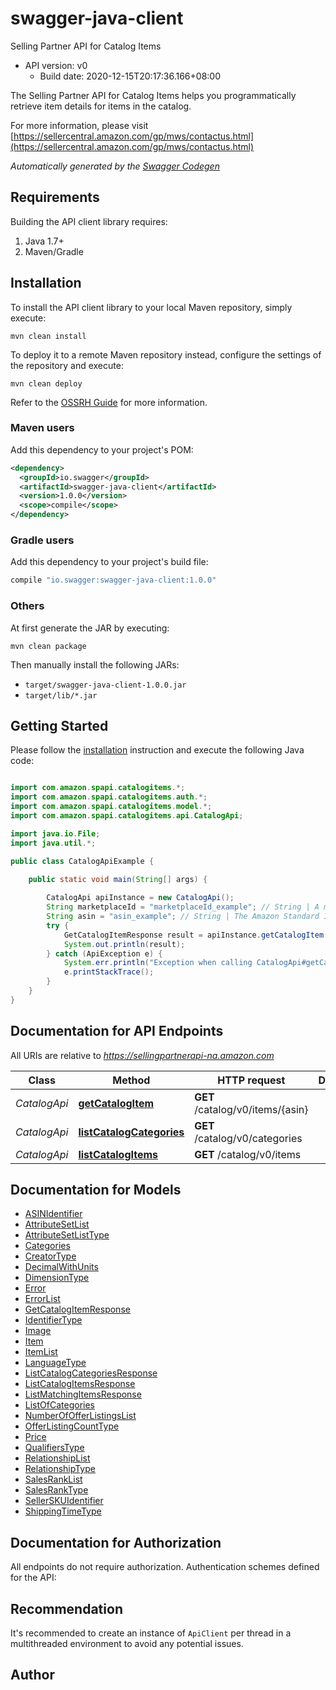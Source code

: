 # swagger-java-client

Selling Partner API for Catalog Items
- API version: v0
  - Build date: 2020-12-15T20:17:36.166+08:00

The Selling Partner API for Catalog Items helps you programmatically retrieve item details for items in the catalog.

  For more information, please visit [https://sellercentral.amazon.com/gp/mws/contactus.html](https://sellercentral.amazon.com/gp/mws/contactus.html)

*Automatically generated by the [Swagger Codegen](https://github.com/swagger-api/swagger-codegen)*


## Requirements

Building the API client library requires:
1. Java 1.7+
2. Maven/Gradle

## Installation

To install the API client library to your local Maven repository, simply execute:

```shell
mvn clean install
```

To deploy it to a remote Maven repository instead, configure the settings of the repository and execute:

```shell
mvn clean deploy
```

Refer to the [OSSRH Guide](http://central.sonatype.org/pages/ossrh-guide.html) for more information.

### Maven users

Add this dependency to your project's POM:

```xml
<dependency>
  <groupId>io.swagger</groupId>
  <artifactId>swagger-java-client</artifactId>
  <version>1.0.0</version>
  <scope>compile</scope>
</dependency>
```

### Gradle users

Add this dependency to your project's build file:

```groovy
compile "io.swagger:swagger-java-client:1.0.0"
```

### Others

At first generate the JAR by executing:

```shell
mvn clean package
```

Then manually install the following JARs:

* `target/swagger-java-client-1.0.0.jar`
* `target/lib/*.jar`

## Getting Started

Please follow the [installation](#installation) instruction and execute the following Java code:

```java

import com.amazon.spapi.catalogitems.*;
import com.amazon.spapi.catalogitems.auth.*;
import com.amazon.spapi.catalogitems.model.*;
import com.amazon.spapi.catalogitems.api.CatalogApi;

import java.io.File;
import java.util.*;

public class CatalogApiExample {

    public static void main(String[] args) {
        
        CatalogApi apiInstance = new CatalogApi();
        String marketplaceId = "marketplaceId_example"; // String | A marketplace identifier. Specifies the marketplace for the item.
        String asin = "asin_example"; // String | The Amazon Standard Identification Number (ASIN) of the item.
        try {
            GetCatalogItemResponse result = apiInstance.getCatalogItem(marketplaceId, asin);
            System.out.println(result);
        } catch (ApiException e) {
            System.err.println("Exception when calling CatalogApi#getCatalogItem");
            e.printStackTrace();
        }
    }
}

```

## Documentation for API Endpoints

All URIs are relative to *https://sellingpartnerapi-na.amazon.com*

Class | Method | HTTP request | Description
------------ | ------------- | ------------- | -------------
*CatalogApi* | [**getCatalogItem**](docs/CatalogApi.md#getCatalogItem) | **GET** /catalog/v0/items/{asin} | 
*CatalogApi* | [**listCatalogCategories**](docs/CatalogApi.md#listCatalogCategories) | **GET** /catalog/v0/categories | 
*CatalogApi* | [**listCatalogItems**](docs/CatalogApi.md#listCatalogItems) | **GET** /catalog/v0/items | 


## Documentation for Models

 - [ASINIdentifier](docs/ASINIdentifier.md)
 - [AttributeSetList](docs/AttributeSetList.md)
 - [AttributeSetListType](docs/AttributeSetListType.md)
 - [Categories](docs/Categories.md)
 - [CreatorType](docs/CreatorType.md)
 - [DecimalWithUnits](docs/DecimalWithUnits.md)
 - [DimensionType](docs/DimensionType.md)
 - [Error](docs/Error.md)
 - [ErrorList](docs/ErrorList.md)
 - [GetCatalogItemResponse](docs/GetCatalogItemResponse.md)
 - [IdentifierType](docs/IdentifierType.md)
 - [Image](docs/Image.md)
 - [Item](docs/Item.md)
 - [ItemList](docs/ItemList.md)
 - [LanguageType](docs/LanguageType.md)
 - [ListCatalogCategoriesResponse](docs/ListCatalogCategoriesResponse.md)
 - [ListCatalogItemsResponse](docs/ListCatalogItemsResponse.md)
 - [ListMatchingItemsResponse](docs/ListMatchingItemsResponse.md)
 - [ListOfCategories](docs/ListOfCategories.md)
 - [NumberOfOfferListingsList](docs/NumberOfOfferListingsList.md)
 - [OfferListingCountType](docs/OfferListingCountType.md)
 - [Price](docs/Price.md)
 - [QualifiersType](docs/QualifiersType.md)
 - [RelationshipList](docs/RelationshipList.md)
 - [RelationshipType](docs/RelationshipType.md)
 - [SalesRankList](docs/SalesRankList.md)
 - [SalesRankType](docs/SalesRankType.md)
 - [SellerSKUIdentifier](docs/SellerSKUIdentifier.md)
 - [ShippingTimeType](docs/ShippingTimeType.md)


## Documentation for Authorization

All endpoints do not require authorization.
Authentication schemes defined for the API:

## Recommendation

It's recommended to create an instance of `ApiClient` per thread in a multithreaded environment to avoid any potential issues.

## Author




